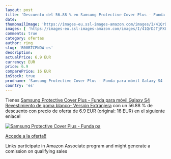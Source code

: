 ```yaml
---
layout: post
title: 'Descuento del 56.88 % en Samsung Protective Cover Plus - Funda pa'
date: 
thumbnailImage: 'https://images-eu.ssl-images-amazon.com/images/I/41QrDJTjPXL._SL200_.jpg'
images: [ 'https://images-eu.ssl-images-amazon.com/images/I/41QrDJTjPXL._SL200_.jpg' ]
comments: true
category: ofertas
author: ring
slug: 'B00BTCPNDW-es'
description:
actualPrice: 6.9 EUR
currency: EUR
price: 6.9
comparePrice: 16 EUR
inStock: true
prodname: 'Samsung Protective Cover Plus - Funda para móvil Galaxy S4  Revestimiento de goma   blanco- Versión Extranjera'
country: 'es'
---
```


Tienes [Samsung Protective Cover Plus - Funda para móvil Galaxy S4  Revestimiento de goma   blanco- Versión Extranjera](https://www.amazon.es/dp/B00BTCPNDW/?tag=tolees-21) con un 56.88 % de descuento con precio de oferta de 6.9 EUR (original: 16 EUR) en el siguiente enlace!

[![Samsung Protective Cover Plus - Funda pa](https://images-eu.ssl-images-amazon.com/images/I/41QrDJTjPXL._SL200_.jpg)](https://www.amazon.es/dp/B00BTCPNDW/?tag=tolees-21)

[Accede a la oferta!!](https://www.amazon.es/dp/B00BTCPNDW/?tag=tolees-21)

Links participate in Amazon Associate program and might generate a comission on qualifying sales


